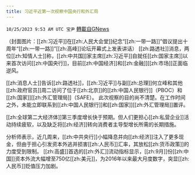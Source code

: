 ```yaml
---
title: 习近平近第一次视察中国央行和外汇局
---
```

`10/25/2023 9:53 AM UTC 宝尹` [轉載自GNews](https://gnews.org/articles/1878457)

（封面图片：[[zh:习近平]]在[[zh:人民大会堂]]纪念“[[zh:一带一路]]”倡议提出十周年“[[zh:一带一路]]”[[zh:高峰]]论坛开幕式上发表讲话）
[[zh:路透社]]消息，两位[[zh:知情人士]]称，[[zh:中共国]]家主席[[zh:习近平]]自就任[[zh:国家主席]]以来首次访问[[zh:中国央行]]，目前[[zh:中国经济]]和[[zh:金融]][[zh:市场]]正面临逆风。

[[zh:消息人士]]告诉[[zh:路透社]]，[[zh:习近平]]与副[[zh:总理]]何立峰和其他[[zh:政府官员]]周二访问了位于[[zh:北京]]的[[zh:中国人民银行]]（PBOC）和[[zh:国家]][[zh:外汇管理局]]（SAFE）。
此次视察的目的尚不清楚。在工作时间之外，未能立即联系到[[zh:中国人民银行]]和[[zh:国家]][[zh:外汇管理局]]置评。

[[zh:全球第二大经济体]]第三季度增长快于预期。但人们更担心[[zh:私营企业]]活动持续疲软，以及缺乏将[[zh:经济]]转向消费者主导型增长所需的长期措施。

分析师表示，近几周来，[[zh:中共央行]]小幅降息并向[[zh:经济]]注入了更多现金，但由于担心引发资本外逃并损害[[zh:人民币]]汇率，其放松[[zh:货币政策]]的力度受到限制。
[[zh:高盛]]首选的[[zh:外汇]]流动指标显示，[[zh:9月]]份[[zh:中国]]资本外流大幅增至750亿[[zh:美元]]，为2016年以来最大月度数字，突显[[zh:人民币]]贬值压力加剧。

